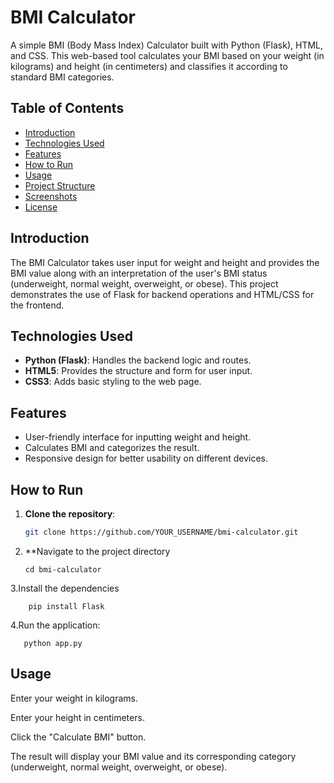 # BMI Calculator

A simple BMI (Body Mass Index) Calculator built with Python (Flask), HTML, and CSS. This web-based tool calculates your BMI based on your weight (in kilograms) and height (in centimeters) and classifies it according to standard BMI categories.

## Table of Contents

- [Introduction](#introduction)
- [Technologies Used](#technologies-used)
- [Features](#features)
- [How to Run](#how-to-run)
- [Usage](#usage)
- [Project Structure](#project-structure)
- [Screenshots](#screenshots)
- [License](#license)

## Introduction

The BMI Calculator takes user input for weight and height and provides the BMI value along with an interpretation of the user's BMI status (underweight, normal weight, overweight, or obese). This project demonstrates the use of Flask for backend operations and HTML/CSS for the frontend.

## Technologies Used

- **Python (Flask)**: Handles the backend logic and routes.
- **HTML5**: Provides the structure and form for user input.
- **CSS3**: Adds basic styling to the web page.

## Features

- User-friendly interface for inputting weight and height.
- Calculates BMI and categorizes the result.
- Responsive design for better usability on different devices.

## How to Run

1. **Clone the repository**:
   ```bash
   git clone https://github.com/YOUR_USERNAME/bmi-calculator.git
   
2. **Navigate to the project directory

       cd bmi-calculator
3.Install the dependencies
 
        pip install Flask

 4.Run the application:

       python app.py


## Usage

  Enter your weight in kilograms.
  
  Enter your height in centimeters.

  Click the "Calculate BMI" button.
  
  The result will display your BMI value and its corresponding category (underweight, normal weight, overweight, or obese).

